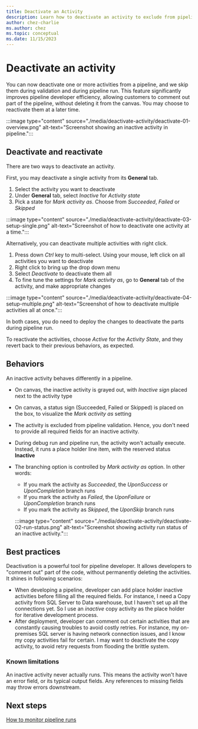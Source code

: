```yaml
---
title: Deactivate an Activity 
description: Learn how to deactivate an activity to exclude from pipeline run and validation.
author: chez-charlie
ms.author: chez
ms.topic: conceptual
ms.date: 11/15/2023
---
```


# Deactivate an activity

You can now deactivate one or more activities from a pipeline, and we skip them during validation and during pipeline run. This feature significantly improves pipeline developer efficiency, allowing customers to comment out part of the pipeline, without deleting it from the canvas. You may choose to reactivate them at a later time.

:::image type="content" source="./media/deactivate-activity/deactivate-01-overview.png" alt-text="Screenshot showing an inactive activity in pipeline.":::

## Deactivate and reactivate

There are two ways to deactivate an activity.

First, you may deactivate a single activity from its **General** tab. 

1. Select the activity you want to deactivate
1. Under **General** tab, select _Inactive_ for _Activity state_
1. Pick a state for _Mark activity as_. Choose from _Succeeded_, _Failed_ or _Skipped_


:::image type="content" source="./media/deactivate-activity/deactivate-03-setup-single.png" alt-text="Screenshot of how to deactivate one activity at a time.":::

Alternatively, you can deactivate multiple activities with right click.

1. Press down _Ctrl_ key to multi-select. Using your mouse, left click on all activities you want to deactivate
1. Right click to bring up the drop down menu
1. Select _Deactivate_ to deactivate them all
1. To fine tune the settings for _Mark activity as_, go to **General** tab of the activity, and make appropriate changes

:::image type="content" source="./media/deactivate-activity/deactivate-04-setup-multiple.png" alt-text="Screenshot of how to deactivate multiple activities all at once.":::

In both cases, you do need to deploy the changes to deactivate the parts during pipeline run.

To reactivate the activities, choose _Active_ for the _Activity State_, and they revert back to their previous behaviors, as expected.

## Behaviors

An inactive activity behaves differently in a pipeline. 

- On canvas, the inactive activity is grayed out, with _Inactive sign_ placed next to the activity type
- On canvas, a status sign (Succeeded, Failed or Skipped) is placed on the box, to visualize the _Mark activity as_ setting
- The activity is excluded from pipeline validation. Hence, you don't need to provide all required fields for an inactive activity.
- During debug run and pipeline run, the activity won't actually execute. Instead, it runs a place holder line item, with the reserved status **Inactive**
- The branching option is controlled by _Mark activity as_ option. In other words:
   - If you mark the activity as _Succeeded_, the _UponSuccess_ or _UponCompletion_ branch runs
   - If you mark the activity as _Failed_, the _UponFailure_ or _UponCompletion_ branch runs
   - If you mark the activity as _Skipped_, the _UponSkip_ branch runs

   :::image type="content" source="./media/deactivate-activity/deactivate-02-run-status.png" alt-text="Screenshot showing activity run status of an inactive activity.":::

## Best practices

Deactivation is a powerful tool for pipeline developer. It allows developers to "comment out" part of the code, without permanently deleting the activities. It shines in following scenarios:

- When developing a pipeline, developer can add place holder inactive activities before filling all the required fields. For instance, I need a Copy activity from SQL Server to Data warehouse, but I haven't set up all the connections yet. So I use an _inactive_ copy activity as the place holder for iterative development process.
- After deployment, developer can comment out certain activities that are constantly causing troubles to avoid costly retries. For instance, my on-premises SQL server is having network connection issues, and I know my copy activities fail for certain. I may want to deactivate the copy activity, to avoid retry requests from flooding the brittle system.

### Known limitations

An inactive activity never actually runs. This means the activity won't have an error field, or its typical output fields. Any references to missing fields may throw errors downstream.

## Next steps

[How to monitor pipeline runs](monitor-pipeline-runs.md)
